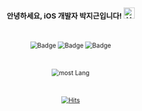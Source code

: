 <div align="center">
  
### 안녕하세요, iOS 개발자 박지근입니다! <img src="https://raw.githubusercontent.com/Tarikul-Islam-Anik/Animated-Fluent-Emojis/master/Emojis/Hand%20gestures/Hand%20with%20Fingers%20Splayed%20Light%20Skin%20Tone.png" alt="Hand with Fingers Splayed Light Skin Tone" width="25" height="25" />

<br>

![Badge](https://img.shields.io/badge/iOS-000000?style=for-the-badge&logo=Apple&logoColor=white)
![Badge](https://img.shields.io/badge/Swift-FA7343?style=for-the-badge&logo=swift&logoColor=white)
![Badge](https://img.shields.io/badge/Xcode-007ACC?style=for-the-badge&logo=Xcode&logoColor=white)

<br>

![most Lang](https://github-readme-stats.vercel.app/api/top-langs/?username=Kyletube&layout=compact&theme=tokyonight)

<br>

[![Hits](https://hits.seeyoufarm.com/api/count/incr/badge.svg?url=https%3A%2F%2Fgithub.com%2FKyletube&count_bg=%23F16600&title_bg=%23626060&icon=swift.svg&icon_color=%23E7E7E7&title=hits&edge_flat=false)](https://hits.seeyoufarm.com)

</div>
<!--
**Kyletube/Kyletube** is a ✨ _special_ ✨ repository because its `README.md` (this file) appears on your GitHub profile.

Here are some ideas to get you started:

- 🔭 I’m currently working on ...
- 🌱 I’m currently learning ...
- 👯 I’m looking to collaborate on ...
- 🤔 I’m looking for help with ...
- 💬 Ask me about ...
- 📫 How to reach me: ...
- 😄 Pronouns: ...
- ⚡ Fun fact: ...
-->
